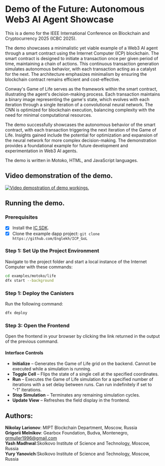 # Demo of the Future: Autonomous Web3 AI Agent Showcase

This is a demo for the IEEE International Conference on Blockchain and Cryptocurrency 2025 (ICBC 2025).

The demo showcases a minimalistic yet viable example of a Web3 AI agent through a smart contract using the Internet Computer (ICP) blockchain. The smart contract is designed to initiate a transaction once per given period of time, maintaining a chain of actions. This continuous transaction generation simulates autonomous behavior, with each transaction acting as a catalyst for the next. The architecture emphasizes minimalism by ensuring the blockchain contract remains efficient and cost-effective.

Conway's Game of Life serves as the framework within the smart contract, illustrating the agent's decision-making process. Each transaction maintains a binary image representing the game's state, which evolves with each iteration through a single iteration of a convolutional neural network. The CNN is optimized for blockchain execution, balancing complexity with the need for minimal computational resources.

The demo successfully showcases the autonomous behavior of the smart contract, with each transaction triggering the next iteration of the Game of Life. Insights gained include the potential for optimization and expansion of the neural network for more complex decision-making. The demonstration provides a foundational example for future development and experimentation in Web3 AI agents.

The demo is written in Motoko, HTML, and JavaScript languages.

## Video demonstration of the demo. 

[![Video demostration of demo workings.](http://img.youtube.com/vi/uz-tuK1Pn_A/0.jpg)](http://www.youtube.com/watch?v=uz-tuK1Pn_A)

## Running the demo.
### Prerequisites

- [x] Install the [IC SDK](https://internetcomputer.org/docs/current/developer-docs/setup/install/index.mdx).
- [x] Clone the example dapp project: `git clone https://github.com/Englekh/ICP_GoL`

### Step 1: Set Up the Project Environment

Navigate to the project folder and start a local instance of the Internet Computer with these commands:

```bash
cd examples/motoko/life
dfx start --background
```

### Step 1: Deploy the Canisters

Run the following command:

```bash
dfx deploy
```

### Step 3: Open the Frontend

Open the frontend in your browser by clicking the link returned in the output of the previous command.

#### Interface Controls

- **Initialize** – Generates the Game of Life grid on the backend. Cannot be executed while a simulation is running.  
- **Toggle Cell** – Flips the state of a single cell at the specified coordinates.  
- **Run** – Executes the Game of Life simulation for a specified number of iterations with a set delay between runs. Can run indefinitely if set to "-1" iterations.  
- **Stop Simulation** – Terminates any remaining simulation cycles.  
- **Update View** – Refreshes the field display in the frontend.  

## Authors:
**Nikolay Larionov**: MIPT Blockchain Department, Moscow, Russia <br>
**Grigorii Melnikov**: Gearbox Foundation, Budva, Montenegro, grmuller1996@gmail.com <br>
**Yash Madhwal**:Skolkovo Institute of Science and Technology, Moscow, Russia <br>
**Yury Yanovich**:Skolkovo Institute of Science and Technology, Moscow, Russia
